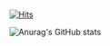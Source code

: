 ### 

[![Hits](https://hits.seeyoufarm.com/api/count/incr/badge.svg?url=https%3A%2F%2Fgithub.com%2FdevDrigo&count_bg=%2379C83D&title_bg=%23555555&icon=baidu.svg&icon_color=%23D5BFBF&title=Visitantes&edge_flat=false)](https://hits.seeyoufarm.com)

![Anurag's GitHub stats](https://github-readme-stats.vercel.app/api?username=devDrigo&show_icons=true&theme=merko)



<!--
**devDrigo/devDrigo** is a ✨ _special_ ✨ repository because its `README.md` (this file) appears on your GitHub profile.

Here are some ideas to get you started:

- 🔭 I’m currently working on ...
- 🌱 I’m currently learning ...
- 👯 I’m looking to collaborate on ...
- 🤔 I’m looking for help with ...
- 💬 Ask me about ...
- 📫 How to reach me: ...
- 😄 Pronouns: ...
- ⚡ Fun fact: ...
-->
